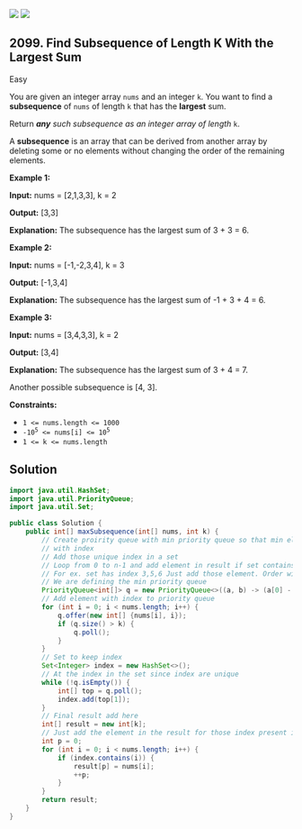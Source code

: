 [![](https://img.shields.io/github/stars/javadev/LeetCode-in-Java?label=Stars&style=flat-square)](https://github.com/javadev/LeetCode-in-Java)
[![](https://img.shields.io/github/forks/javadev/LeetCode-in-Java?label=Fork%20me%20on%20GitHub%20&style=flat-square)](https://github.com/javadev/LeetCode-in-Java/fork)

## 2099\. Find Subsequence of Length K With the Largest Sum

Easy

You are given an integer array `nums` and an integer `k`. You want to find a **subsequence** of `nums` of length `k` that has the **largest** sum.

Return _**any** such subsequence as an integer array of length_ `k`.

A **subsequence** is an array that can be derived from another array by deleting some or no elements without changing the order of the remaining elements.

**Example 1:**

**Input:** nums = [2,1,3,3], k = 2

**Output:** [3,3]

**Explanation:** The subsequence has the largest sum of 3 + 3 = 6.

**Example 2:**

**Input:** nums = [-1,-2,3,4], k = 3

**Output:** [-1,3,4]

**Explanation:** The subsequence has the largest sum of -1 + 3 + 4 = 6. 

**Example 3:**

**Input:** nums = [3,4,3,3], k = 2

**Output:** [3,4]

**Explanation:** The subsequence has the largest sum of 3 + 4 = 7.

Another possible subsequence is [4, 3]. 

**Constraints:**

*   `1 <= nums.length <= 1000`
*   <code>-10<sup>5</sup> <= nums[i] <= 10<sup>5</sup></code>
*   `1 <= k <= nums.length`

## Solution

```java
import java.util.HashSet;
import java.util.PriorityQueue;
import java.util.Set;

public class Solution {
    public int[] maxSubsequence(int[] nums, int k) {
        // Create proirity queue with min priority queue so that min element will be removed first,
        // with index
        // Add those unique index in a set
        // Loop from 0 to n-1 and add element in result if set contains those index
        // For ex. set has index 3,5,6 Just add those element. Order will be maintained
        // We are defining the min priority queue
        PriorityQueue<int[]> q = new PriorityQueue<>((a, b) -> (a[0] - b[0]));
        // Add element with index to priority queue
        for (int i = 0; i < nums.length; i++) {
            q.offer(new int[] {nums[i], i});
            if (q.size() > k) {
                q.poll();
            }
        }
        // Set to keep index
        Set<Integer> index = new HashSet<>();
        // At the index in the set since index are unique
        while (!q.isEmpty()) {
            int[] top = q.poll();
            index.add(top[1]);
        }
        // Final result add here
        int[] result = new int[k];
        // Just add the element in the result for those index present in SET
        int p = 0;
        for (int i = 0; i < nums.length; i++) {
            if (index.contains(i)) {
                result[p] = nums[i];
                ++p;
            }
        }
        return result;
    }
}
```